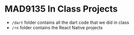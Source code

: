 # MAD9135 In Class Projects
- ```/dart``` folder contains all the dart code that we did in class
- ```/rn``` folder contains the React Native projects 
